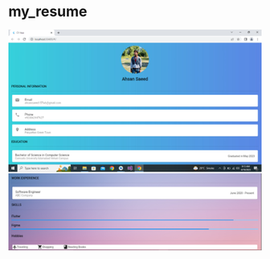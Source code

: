 # my_resume
<img src="https://github.com/AhsanSeed/AhsanSaeed-003-/blob/main/my_resume/screenshots/SS1.png">
<img src="https://github.com/naeem92/MobileApplication/blob/main/my_resume/screenshots/ss2.PNG">
